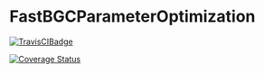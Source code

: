 # FastBGCParameterOptimization

[![TravisCIBadge](https://travis-ci.com/briochemc/FastBGCParameterOptimization.svg?branch=master)](https://travis-ci.com/briochemc/FastBGCParameterOptimization)

[![Coverage Status](https://coveralls.io/repos/github/briochemc/FastBGCParameterOptimization/badge.svg?branch=master)](https://coveralls.io/github/briochemc/FastBGCParameterOptimization?branch=master)

